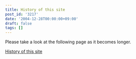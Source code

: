 ```yaml
---
title: History of this site
post_id: '3217'
date: '2004-12-28T00:00:00+09:00'
draft: false
tags: []
---
```


Please take a look at the following page as it becomes longer.

[History of this site](/category/archives)